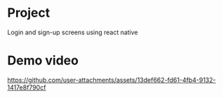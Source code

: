 # Project
Login and sign-up screens using react native
# Demo video
https://github.com/user-attachments/assets/13def662-fd61-4fb4-9132-1417e8f790cf




